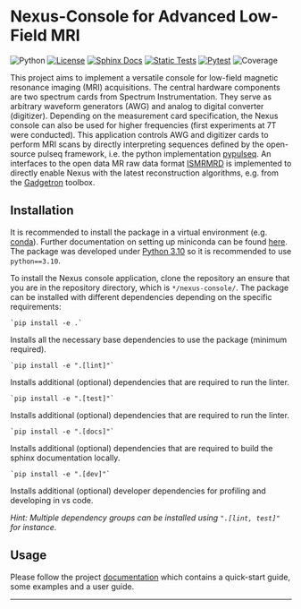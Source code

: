 # Nexus-Console for Advanced Low-Field MRI

![Python](https://img.shields.io/badge/python-3.10-blue)
[![License](https://img.shields.io/github/license/schote/spectrum-console)](https://www.gnu.org/licenses/gpl-3.0.de.html)
[![Sphinx Docs](https://github.com/schote/spectrum-console/actions/workflows/docs.yml/badge.svg)](https://github.com/schote/spectrum-console/actions/workflows/docs.yml)
[![Static Tests](https://github.com/schote/spectrum-console/actions/workflows/static-tests.yml/badge.svg)](https://github.com/schote/spectrum-console/actions/workflows/static-tests.yml)
[![Pytest](https://github.com/schote/spectrum-console/actions/workflows/pytest.yml/badge.svg)](https://github.com/schote/spectrum-console/actions/workflows/pytest.yml)
![Coverage](https://img.shields.io/endpoint?url=https%3A%2F%2Fgist.githubusercontent.com%2Fschote%2F4d47c22492a23337a79400f4859a4c25%2Fraw%2Fcd5263422b929b375047c5b78e145f5cec6197ad%2Fcoverage.json)

This project aims to implement a versatile console for low-field magnetic resonance imaging (MRI) acquisitions. The central hardware components are two spectrum cards from Spectrum Instrumentation. 
They serve as arbitrary waveform generators (AWG) and analog to digital converter (digitizer). 
Depending on the measurement card specification, the Nexus console can also be used for higher frequencies (first experiments at 7T were conducted).
This application controls AWG and digitizer cards to perform MRI scans by directly interpreting sequences defined by the open-source pulseq framework, i.e. the python implementation [pypulseq](https://github.com/imr-framework/pypulseq). 
An interfaces to the open data MR raw data format [ISMRMRD](https://ismrmrd.github.io/apidocs/1.5.0/) is implemented to directly enable Nexus with the latest reconstruction algorithms, e.g. from the [Gadgetron](https://gadgetron.github.io/) toolbox.

## Installation

It is recommended to install the package in a virtual environment (e.g. [conda](https://docs.conda.io/projects/conda/en/stable/)). 
Further documentation on setting up miniconda can be found [here](https://conda.io/projects/conda/en/stable/user-guide/install/index.html). 
The package was developed under [Python 3.10](https://www.python.org/downloads/release/python-3100/) so it is recommended to use `python==3.10`.

To install the Nexus console application, clone the repository an ensure that you are in the repository directory, which is `*/nexus-console/`. 
The package can be installed with different dependencies depending on the specific requirements:

    `pip install -e .`

Installs all the necessary base dependencies to use the package (minimum required).

    `pip install -e ".[lint]"`

Installs additional (optional) dependencies that are required to run the linter.

    `pip install -e ".[test]"`

Installs additional (optional) dependencies that are required to run the linter.

    `pip install -e ".[docs]"`

Installs additional (optional) dependencies that are required to build the sphinx documentation locally.

    `pip install -e ".[dev]"`

Installs additional (optional) developer dependencies for profiling and developing in vs code.


_Hint: Multiple dependency groups can be installed using `".[lint, test]"` for instance._

## Usage

Please follow the project [documentation](https://schote.github.io/nexus-console/) which contains a quick-start guide, some examples and a user guide.


---
